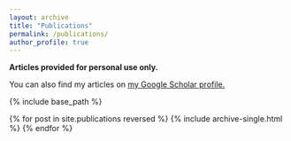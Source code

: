 ```yaml
---
layout: archive
title: "Publications"
permalink: /publications/
author_profile: true
---
```


**Articles provided for personal use only.**

You can also find my articles on <u><a href="https://scholar.google.com/citations?user=fZ9cwawAAAAJ&hl=en">my Google Scholar profile</a>.</u>

<!-- {% if author.google-scholar %}
  You can also find my articles on <u><a href="{{author.google-scholar}}">my Google Scholar profile</a>.</u>
{% endif %} -->

{% include base_path %}

{% for post in site.publications reversed %}
  {% include archive-single.html %}
{% endfor %}
